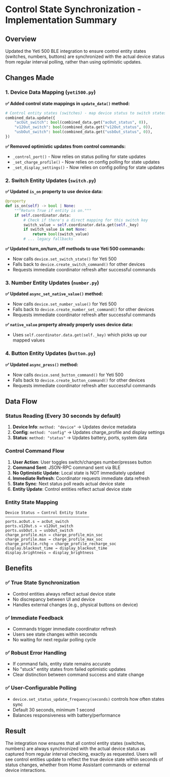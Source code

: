 # Control State Synchronization - Implementation Summary

## Overview
Updated the Yeti 500 BLE integration to ensure control entity states (switches, numbers, buttons) are synchronized with the actual device status from regular interval polling, rather than using optimistic updates.

## Changes Made

### 1. Device Data Mapping (`yeti500.py`)
**✅ Added control state mappings in `update_data()` method:**
```python
# Control entity states (switches) - map device status to switch states
combined_data.update({
    "acOut_switch": bool(combined_data.get("acOut_status", 0)),
    "v12Out_switch": bool(combined_data.get("v12Out_status", 0)),
    "usbOut_switch": bool(combined_data.get("usbOut_status", 0)),
})
```

**✅ Removed optimistic updates from control commands:**
- `_control_port()` - Now relies on status polling for state updates
- `_set_charge_profile()` - Now relies on config polling for state updates  
- `_set_display_settings()` - Now relies on config polling for state updates

### 2. Switch Entity Updates (`switch.py`)
**✅ Updated `is_on` property to use device data:**
```python
@property
def is_on(self) -> bool | None:
    """Return True if entity is on."""
    if self.coordinator.data:
        # Check if there's a direct mapping for this switch key
        switch_value = self.coordinator.data.get(self._key)
        if switch_value is not None:
            return bool(switch_value)
        # ... legacy fallbacks
```

**✅ Updated turn_on/turn_off methods to use Yeti 500 commands:**
- Now calls `device.set_switch_state()` for Yeti 500
- Falls back to `device.create_switch_command()` for other devices
- Requests immediate coordinator refresh after successful commands

### 3. Number Entity Updates (`number.py`)
**✅ Updated `async_set_native_value()` method:**
- Now calls `device.set_number_value()` for Yeti 500
- Falls back to `device.create_number_set_command()` for other devices
- Requests immediate coordinator refresh after successful commands

**✅ `native_value` property already properly uses device data:**
- Uses `self.coordinator.data.get(self._key)` which picks up our mapped values

### 4. Button Entity Updates (`button.py`)
**✅ Updated `async_press()` method:**
- Now calls `device.send_button_command()` for Yeti 500
- Falls back to `device.create_button_command()` for other devices
- Requests immediate coordinator refresh after successful commands

## Data Flow

### Status Reading (Every 30 seconds by default)
1. **Device Info**: `method: "device"` → Updates device metadata
2. **Config**: `method: "config"` → Updates charge_profile and display settings
3. **Status**: `method: "status"` → Updates battery, ports, system data

### Control Command Flow
1. **User Action**: User toggles switch/changes number/presses button
2. **Command Sent**: JSON-RPC command sent via BLE
3. **No Optimistic Update**: Local state is NOT immediately updated
4. **Immediate Refresh**: Coordinator requests immediate data refresh
5. **State Sync**: Next status poll reads actual device state
6. **Entity Update**: Control entities reflect actual device state

### Entity State Mapping
```
Device Status → Control Entity State
─────────────────────────────────────
ports.acOut.s → acOut_switch
ports.v12Out.s → v12Out_switch  
ports.usbOut.s → usbOut_switch
charge_profile.min → charge_profile_min_soc
charge_profile.max → charge_profile_max_soc
charge_profile.rchg → charge_profile_recharge_soc
display.blackout_time → display_blackout_time
display.brightness → display_brightness
```

## Benefits

### ✅ **True State Synchronization**
- Control entities always reflect actual device state
- No discrepancy between UI and device
- Handles external changes (e.g., physical buttons on device)

### ✅ **Immediate Feedback**  
- Commands trigger immediate coordinator refresh
- Users see state changes within seconds
- No waiting for next regular polling cycle

### ✅ **Robust Error Handling**
- If command fails, entity state remains accurate
- No "stuck" entity states from failed optimistic updates
- Clear distinction between command success and state change

### ✅ **User-Configurable Polling**
- `device.set_status_update_frequency(seconds)` controls how often states sync
- Default 30 seconds, minimum 1 second
- Balances responsiveness with battery/performance

## Result

The integration now ensures that all control entity states (switches, numbers) are always synchronized with the actual device status as captured from regular interval checking, exactly as requested. Users will see control entities update to reflect the true device state within seconds of status changes, whether from Home Assistant commands or external device interactions.
